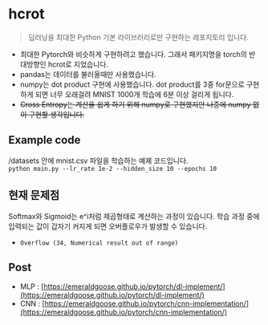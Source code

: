 # hcrot
> 딥러닝을 최대한 Python 기본 라이브러리로만 구현하는 레포지토리 입니다.

- 최대한 Pytorch와 비슷하게 구현하려고 했습니다. 그래서 패키지명을 torch의 반대방향인 hcrot로 지었습니다.
- pandas는 데이터를 불러올때만 사용했습니다.
- numpy는 dot product 구현에 사용했습니다. dot product를 3중 for문으로 구현하게 되면 너무 오래걸려 MNIST 1000개 학습에 6분 이상 걸리게 됩니다.
- ~~Cross Entropy는 계산을 쉽게 하기 위해 numpy로 구현했지만 나중에 numpy 없이 구현할 생각입니다.~~

## Example code
/datasets 안에 mnist.csv 파일을 학습하는 예졔 코드입니다.  
`python main.py --lr_rate 1e-2 --hidden_size 10 --epochs 10`

## 현재 문제점
Softmax와 Sigmoid는 e^i처럼 제곱형태로 계산하는 과정이 있습니다. 학습 과정 중에 입력되는 값이 갑자기 커지게 되면 오버플로우가 발생할 수 있습니다.  
- `Overflow (34, Numerical result out of range)`

## Post
- MLP : [https://emeraldgoose.github.io/pytorch/dl-implement/](https://emeraldgoose.github.io/pytorch/dl-implement/)
- CNN : [https://emeraldgoose.github.io/pytorch/cnn-implementation/](https://emeraldgoose.github.io/pytorch/cnn-implementation/)
